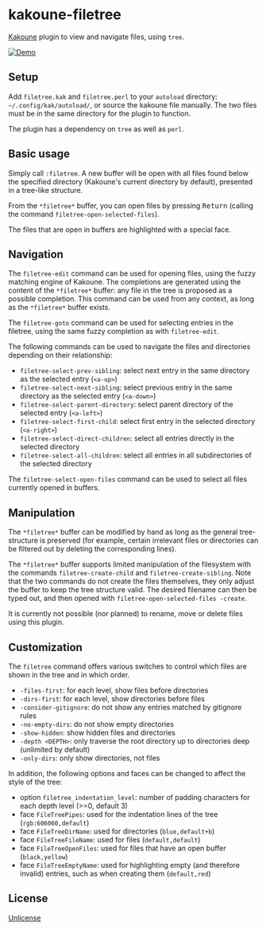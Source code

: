 # kakoune-filetree

[Kakoune](http://kakoune.org) plugin to view and navigate files, using `tree`.

[![Demo](https://asciinema.org/a/568907.png)](https://asciinema.org/a/568907)

## Setup

Add `filetree.kak` and `filetree.perl` to your `autoload` directory: `~/.config/kak/autoload/`, or source the kakoune file manually.
The two files must be in the same directory for the plugin to function.

The plugin has a dependency on `tree` as well as `perl`.

## Basic usage

Simply call `:filetree`. A new buffer will be open with all files found below the specified directory (Kakoune's current directory by default), presented in a tree-like structure.

From the `*filetree*` buffer, you can open files by pressing <kbd>Return</kbd> (calling the command `filetree-open-selected-files`).

The files that are open in buffers are highlighted with a special face.

## Navigation

The `filetree-edit` command can be used for opening files, using the fuzzy matching engine of Kakoune. The completions are generated using the content of the `*filetree*` buffer: any file in the tree is proposed as a possible completion. This command can be used from any context, as long as the `*filetree*` buffer exists.

The `filetree-goto` command can be used for selecting entries in the filetree, using the same fuzzy completion as with `filetree-edit`.

The following commands can be used to navigate the files and directories depending on their relationship:
* `filetree-select-prev-sibling`: select next entry in the same directory as the selected entry (`<a-up>`)  
* `filetree-select-next-sibling`: select previous entry in the same directory as the selected entry (`<a-down>`)  
* `filetree-select-parent-directory`: select parent directory of the selected entry (`<a-left>`)  
* `filetree-select-first-child`: select first entry in the selected directory (`<a-right>`)  
* `filetree-select-direct-children`: select all entries directly in the selected directory  
* `filetree-select-all-children`: select all entries in all subdirectories of the selected directory  

The `filetree-select-open-files` command can be used to select all files currently opened in buffers.

## Manipulation

The `*filetree*` buffer can be modified by hand as long as the general tree-structure is preserved (for example, certain irrelevant files or directories can be filtered out by deleting the corresponding lines).

The `*filetree*` buffer supports limited manipulation of the filesystem with the commands `filetree-create-child` and `filetree-create-sibling`. 
Note that the two commands do not create the files themselves, they only adjust the buffer to keep the tree structure valid. The desired filename can then be typed out, and then opened with `filetree-open-selected-files -create`.

It is currently not possible (nor planned) to rename, move or delete files using this plugin.

## Customization

The `filetree` command offers various switches to control which files are shown in the tree and in which order.
* `-files-first`: for each level, show files before directories  
* `-dirs-first`: for each level, show directories before files  
* `-consider-gitignore`: do not show any entries matched by gitignore rules  
* `-no-empty-dirs`: do not show empty directories  
* `-show-hidden`: show hidden files and directories  
* `-depth <DEPTH>`: only traverse the root directory up to <DEPTH> directories deep (unlimited by default)  
* `-only-dirs`: only show directories, not files  

In addition, the following options and faces can be changed to affect the style of the tree:
* option `filetree_indentation_level`: number of padding characters for each depth level (>=0, default 3)  
* face `FileTreePipes`: used for the indentation lines of the tree (`rgb:606060,default`)  
* face `FileTreeDirName`: used for directories (`blue,default+b`)  
* face `FileTreeFileName`: used for files (`default,default`)  
* face `FileTreeOpenFiles`: used for files that have an open buffer (`black,yellow`)  
* face `FileTreeEmptyName`: used for highlighting empty (and therefore invalid) entries, such as when creating them (`default,red`)  

## License

[Unlicense](http://unlicense.org)
